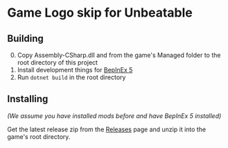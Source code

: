 # Game Logo skip for Unbeatable

## Building

0. Copy Assembly-CSharp.dll and  from the game's Managed folder to the root directory of this project
1. Install development things for [BepInEx 5](https://docs.bepinex.dev/articles/dev_guide/plugin_tutorial/1_setup.html)
2. Run `dotnet build` in the root directory

## Installing

*(We assume you have installed mods before and have BepInEx 5 installed)*

Get the latest release zip from the [Releases](https://github.com/FrozenAlex/UnbeatableLogoSkip/releases/latest) page and unzip it into the game's root directory. 
